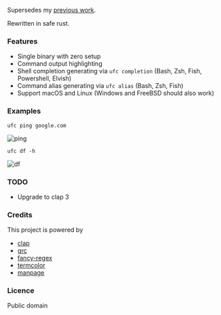 Supersedes my [previous work](https://github.com/joeky888/ugc).

Rewritten in safe rust.

### Features

* Single binary with zero setup
* Command output highlighting
* Shell completion generating via `ufc completion` (Bash, Zsh, Fish, Powershell, Elvish)
* Command alias generating via `ufc alias` (Bash, Zsh, Fish)
* Support macOS and Linux (Windows and FreeBSD should also work)

### Examples

`ufc ping google.com`

![ping](https://i.imgur.com/tmjoQa0.png)

`ufc df -h`

![df](https://i.imgur.com/0OP1hbW.png)

### TODO

* Upgrade to clap 3

### Credits

This project is powered by

* [clap](https://github.com/clap-rs/clap)
* [grc](https://github.com/garabik/grc)
* [fancy-regex](https://github.com/fancy-regex/fancy-regex)
* [termcolor](https://github.com/BurntSushi/termcolor)
* [manpage](https://en.wikipedia.org/wiki/Man_page)

### Licence

Public domain